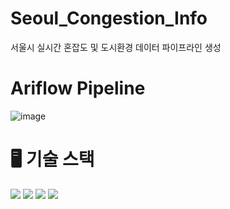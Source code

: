 # Seoul_Congestion_Info
서울시 실시간 혼잡도 및 도시환경 데이터 파이프라인 생성

# Ariflow Pipeline

![image](https://github.com/soobeen-byul/Seoul_Congestion_Info/assets/95599133/87e83cf1-a92b-451b-b38c-0740832f4a7c)

# 🖥 기술 스택

<img src="https://img.shields.io/badge/Python-3776AB?style=for-the-badge&logo=Python&logoColor=white"> <img src="https://img.shields.io/badge/Apache%20Airflow-017CEE?style=for-the-badge&logo=Apache%20Airflow&logoColor=white"> <img src="https://img.shields.io/badge/Apache%20Hadoop-66CCFF?style=for-the-badge&logo=Apache%20Hadoop&logoColor=white"> <img src="https://img.shields.io/badge/Apache%20Hive-FDEE21?style=for-the-badge&logo=Apache%20Hive&logoColor=white">
